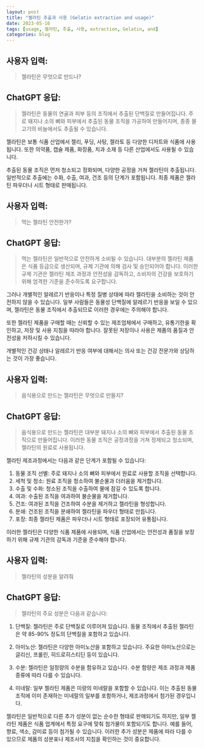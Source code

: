 ```yaml
---
layout: post
title: "젤라틴 추출과 사용 (Gelatin extraction and usage)"
date: 2023-05-16
tags: [usage, 젤라틴, 추출, 사용, extraction, Gelatin, and]
categories: blog
---
```


## 사용자 입력:
> 젤라틴은 무엇으로 만드나?

## ChatGPT 응답:
> 젤라틴은 동물의 연골과 피부 등의 조직에서 추출된 단백질로 만들어집니다. 주로 돼지나 소의 뼈와 피부에서 추출된 동물 조직을 가공하여 만들어지며, 종종 물고기의 비늘에서도 추출될 수 있습니다.

젤라틴은 보통 식품 산업에서 젤리, 푸딩, 사탕, 젤라토 등 다양한 디저트와 식품에 사용됩니다. 또한 의약품, 캡슐 제품, 화장품, 치과 소재 등 다른 산업에서도 사용될 수 있습니다.

추출된 동물 조직은 먼저 청소되고 정화되며, 다양한 공정을 거쳐 젤라틴이 추출됩니다. 일반적으로 추출에는 수화, 수출, 여과, 건조 등의 단계가 포함됩니다. 최종 제품은 젤라틴 파우더나 시트 형태로 판매됩니다.

## 사용자 입력:
> 먹는 젤라틴 안전한가?

## ChatGPT 응답:
> 먹는 젤라틴은 일반적으로 안전하게 소비될 수 있습니다. 대부분의 젤라틴 제품은 식품 등급으로 생산되며, 규제 기관에 의해 검사 및 승인되어야 합니다. 이러한 규제 기관은 젤라틴 제조 과정과 안전성을 감독하고, 소비자의 건강을 보호하기 위해 엄격한 기준을 준수하도록 요구합니다.

그러나 개별적인 알레르기 반응이나 특정 질병 상태에 따라 젤라틴을 소비하는 것이 안전하지 않을 수 있습니다. 일부 사람들은 동물성 단백질에 알레르기 반응을 보일 수 있으며, 젤라틴은 동물 조직에서 추출되므로 이러한 경우에는 주의해야 합니다.

또한 젤라틴 제품을 구매할 때는 신뢰할 수 있는 제조업체에서 구매하고, 유통기한을 확인하고, 저장 및 사용 지침을 따라야 합니다. 잘못된 저장이나 사용은 제품의 품질과 안전성을 저하시킬 수 있습니다.

개별적인 건강 상태나 알레르기 반응 여부에 대해서는 의사 또는 건강 전문가와 상담하는 것이 가장 좋습니다.

## 사용자 입력:
> 음식용으로 만드는 젤라틴은 무엇으로 만들지?

## ChatGPT 응답:
> 음식용으로 만드는 젤라틴은 대부분 돼지나 소의 뼈와 피부에서 추출된 동물 조직으로 만들어집니다. 이러한 동물 조직은 공정과정을 거쳐 정제되고 청소되며, 젤라틴의 원료로 사용됩니다.

젤라틴 제조과정에서는 다음과 같은 단계가 포함될 수 있습니다:

1. 동물 조직 선별: 주로 돼지나 소의 뼈와 피부에서 원료로 사용할 조직을 선택합니다.
2. 세척 및 청소: 원료 조직을 청소하여 불순물과 더러움을 제거합니다.
3. 수출 및 수화: 청소된 조직을 수출하여 물에 잠길 수 있도록 합니다.
4. 여과: 수출된 조직을 여과하여 불순물을 제거합니다.
5. 건조: 여과된 조직을 건조하여 수분을 제거하고 젤라틴을 형성합니다.
6. 분쇄: 건조된 조직을 분쇄하여 젤라틴을 파우더 형태로 만듭니다.
7. 포장: 최종 젤라틴 제품은 파우더나 시트 형태로 포장되어 유통됩니다.

이러한 젤라틴은 다양한 식품 제품에 사용되며, 식품 산업에서는 안전성과 품질을 보장하기 위해 규제 기관의 감독과 기준을 준수해야 합니다.

## 사용자 입력:
> 젤라틴의 성분을 알려줘

## ChatGPT 응답:
> 젤라틴의 주요 성분은 다음과 같습니다:

1. 단백질: 젤라틴은 주로 단백질로 이루어져 있습니다. 동물 조직에서 추출된 젤라틴은 약 85-90% 정도의 단백질을 포함하고 있습니다.

2. 아미노산: 젤라틴은 다양한 아미노산을 포함하고 있습니다. 주요한 아미노산으로는 글리신, 프롤린, 히드로히스티딘 등이 있습니다.

3. 수분: 젤라틴은 일정량의 수분을 함유하고 있습니다. 수분 함량은 제조 과정과 제품 종류에 따라 다를 수 있습니다.

4. 미네랄: 일부 젤라틴 제품은 미량의 미네랄을 포함할 수 있습니다. 이는 추출된 동물 조직에 이미 존재하는 미네랄의 일부를 포함하거나, 제조과정에서 첨가된 경우입니다.

젤라틴은 일반적으로 다른 추가 성분이 없는 순수한 형태로 판매되기도 하지만, 일부 젤라틴 제품은 식품 업계에서 특정 요구에 맞춰 첨가물이 포함되기도 합니다. 예를 들어, 향료, 색소, 감미료 등이 첨가될 수 있습니다. 이러한 추가 성분은 제품에 따라 다를 수 있으므로 제품의 성분표나 제조사의 지침을 확인하는 것이 중요합니다.


